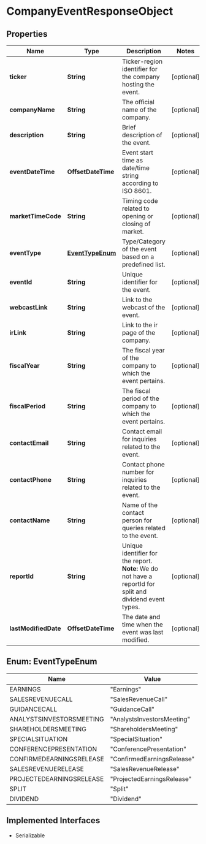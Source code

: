 

# CompanyEventResponseObject


## Properties

Name | Type | Description | Notes
------------ | ------------- | ------------- | -------------
**ticker** | **String** | Ticker-region identifier for the company hosting the event. |  [optional]
**companyName** | **String** | The official name of the company. |  [optional]
**description** | **String** | Brief description of the event. |  [optional]
**eventDateTime** | **OffsetDateTime** | Event start time as date/time string according to ISO 8601. |  [optional]
**marketTimeCode** | **String** | Timing code related to opening or closing of market. |  [optional]
**eventType** | [**EventTypeEnum**](#EventTypeEnum) | Type/Category of the event based on a predefined list. |  [optional]
**eventId** | **String** | Unique identifier for the event. |  [optional]
**webcastLink** | **String** | Link to the webcast of the event. |  [optional]
**irLink** | **String** | Link to the ir page of the company. |  [optional]
**fiscalYear** | **String** | The fiscal year of the company to which the event pertains. |  [optional]
**fiscalPeriod** | **String** | The fiscal period of the company to which the event pertains. |  [optional]
**contactEmail** | **String** | Contact email for inquiries related to the event. |  [optional]
**contactPhone** | **String** | Contact phone number for inquiries related to the event. |  [optional]
**contactName** | **String** | Name of the contact person for queries related to the event. |  [optional]
**reportId** | **String** | Unique identifier for the report.    **Note:** We do not have a reportId for split and dividend event types.  |  [optional]
**lastModifiedDate** | **OffsetDateTime** | The date and time when the event was last modified. |  [optional]



## Enum: EventTypeEnum

Name | Value
---- | -----
EARNINGS | &quot;Earnings&quot;
SALESREVENUECALL | &quot;SalesRevenueCall&quot;
GUIDANCECALL | &quot;GuidanceCall&quot;
ANALYSTSINVESTORSMEETING | &quot;AnalystsInvestorsMeeting&quot;
SHAREHOLDERSMEETING | &quot;ShareholdersMeeting&quot;
SPECIALSITUATION | &quot;SpecialSituation&quot;
CONFERENCEPRESENTATION | &quot;ConferencePresentation&quot;
CONFIRMEDEARNINGSRELEASE | &quot;ConfirmedEarningsRelease&quot;
SALESREVENUERELEASE | &quot;SalesRevenueRelease&quot;
PROJECTEDEARNINGSRELEASE | &quot;ProjectedEarningsRelease&quot;
SPLIT | &quot;Split&quot;
DIVIDEND | &quot;Dividend&quot;


## Implemented Interfaces

* Serializable


